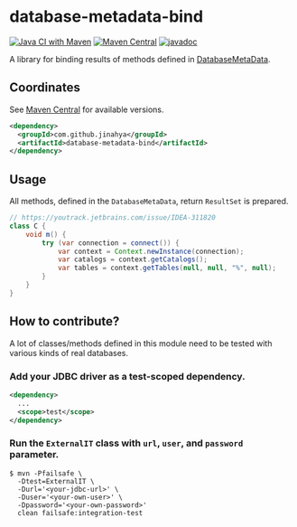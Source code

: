 # database-metadata-bind

[![Java CI with Maven](https://github.com/jinahya/database-metadata-bind/actions/workflows/maven.yml/badge.svg)](https://github.com/jinahya/database-metadata-bind/actions/workflows/maven.yml)
[![Maven Central](https://img.shields.io/maven-central/v/com.github.jinahya/database-metadata-bind)](https://search.maven.org/artifact/com.github.jinahya/database-metadata-bind)
[![javadoc](https://javadoc.io/badge2/com.github.jinahya/database-metadata-bind/javadoc.svg)](https://javadoc.io/doc/com.github.jinahya/database-metadata-bind)

A library for binding results of methods defined
in [DatabaseMetaData](http://docs.oracle.com/javase/8/docs/api/java/sql/DatabaseMetaData.html).

## Coordinates

See [Maven Central](https://search.maven.org/artifact/com.github.jinahya/database-metadata-bind) for available versions.

```xml
<dependency>
  <groupId>com.github.jinahya</groupId>
  <artifactId>database-metadata-bind</artifactId>
</dependency>
```

## Usage

All methods, defined in the `DatabaseMetaData`, return `ResultSet` is prepared.

```java
// https://youtrack.jetbrains.com/issue/IDEA-311820
class C {
    void m() {
        try (var connection = connect()) {
            var context = Context.newInstance(connection);
            var catalogs = context.getCatalogs();
            var tables = context.getTables(null, null, "%", null);
        }
    }
}
```

## How to contribute?

A lot of classes/methods defined in this module need to be tested with various kinds of real databases.

### Add your JDBC driver as a test-scoped dependency.

```xml
<dependency>
  ...
  <scope>test</scope>
</dependency>
```

### Run the `ExternalIT` class with `url`, `user`, and `password` parameter.

```commandline
$ mvn -Pfailsafe \
  -Dtest=ExternalIT \
  -Durl='<your-jdbc-url>' \
  -Duser='<your-own-user>' \
  -Dpassword='<your-own-password>'
  clean failsafe:integration-test
```
